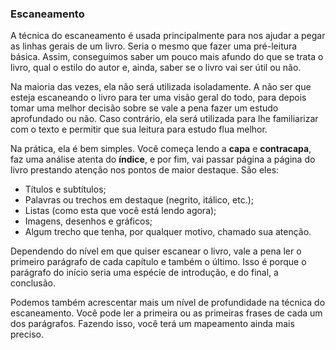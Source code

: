 ### Escaneamento

A técnica do escaneamento é usada principalmente para nos ajudar a pegar as linhas gerais de um livro. Seria o mesmo que fazer uma pré-leitura básica. Assim, conseguimos saber um pouco mais afundo do que se trata o livro, qual o estilo do autor e, ainda, saber se o livro vai ser útil ou não.

Na maioria das vezes, ela não será utilizada isoladamente. A não ser que esteja escaneando o livro para ter uma visão geral do todo, para depois tomar uma melhor decisão sobre se vale a pena fazer um estudo aprofundado ou não. Caso contrário, ela será utilizada para lhe familiarizar com o texto e permitir que sua leitura para estudo flua melhor.

Na prática, ela é bem simples. Você começa lendo a **capa** e **contracapa**, faz uma análise atenta do **índice**, e por fim, vai passar página a página do livro prestando atenção nos pontos de maior destaque. São eles:

* Títulos e subtítulos;
* Palavras ou trechos em destaque (negrito, itálico, etc.);
* Listas (como esta que você está lendo agora);
* Imagens, desenhos e gráficos;
* Algum trecho que tenha, por qualquer motivo, chamado sua atenção.

Dependendo do nível em que quiser escanear o livro, vale a pena ler o primeiro parágrafo de cada capítulo e também o último. Isso é porque o parágrafo do início seria uma espécie de introdução, e do final, a conclusão.

Podemos também acrescentar mais um nível de profundidade na técnica do escaneamento. Você pode ler a primeira ou as primeiras frases de cada um dos parágrafos. Fazendo isso, você terá um mapeamento ainda mais preciso.
